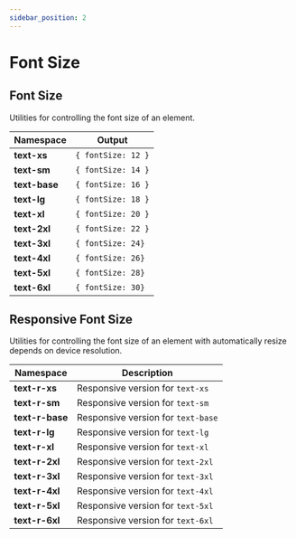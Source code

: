 ```yaml
---
sidebar_position: 2
---
```


# Font Size

## Font Size
Utilities for controlling the font size of an element.

Namespace | Output
--------- | ------
**text-xs** | `{ fontSize: 12 }`
**text-sm** | `{ fontSize: 14 }`
**text-base** | `{ fontSize: 16 }`
**text-lg** | `{ fontSize: 18 }`
**text-xl** | `{ fontSize: 20 }`
**text-2xl** | `{ fontSize: 22 }`
**text-3xl** | `{ fontSize: 24}`
**text-4xl** | `{ fontSize: 26}`
**text-5xl** | `{ fontSize: 28}`
**text-6xl** | `{ fontSize: 30}`

## Responsive Font Size
Utilities for controlling the font size of an element with automatically resize depends on device resolution.

Namespace | Description
--------- | -----------
**text-r-xs** | Responsive version for `text-xs`
**text-r-sm** | Responsive version for `text-sm`
**text-r-base** | Responsive version for `text-base`
**text-r-lg** | Responsive version for `text-lg`
**text-r-xl** | Responsive version for `text-xl`
**text-r-2xl** | Responsive version for `text-2xl`
**text-r-3xl** | Responsive version for `text-3xl`
**text-r-4xl** | Responsive version for `text-4xl`
**text-r-5xl** | Responsive version for `text-5xl`
**text-r-6xl** | Responsive version for `text-6xl`
